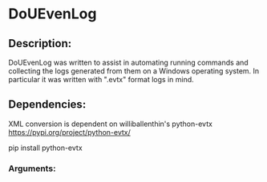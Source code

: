 # DoUEvenLog

## Description:
DoUEvenLog was written to assist in automating running commands and collecting the logs generated from them on a Windows operating system. In particular it was written with ".evtx" format logs in mind. 

## Dependencies:

XML conversion is dependent on williballenthin's python-evtx
https://pypi.org/project/python-evtx/

pip install python-evtx

### Arguments:

